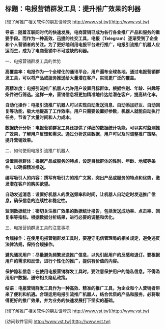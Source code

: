 ## **标题：电报营销群发工具：提升推广效果的利器**

[想了解推广相关软件的朋友请登录 http://www.vst.tw](http://www.vst.tw)

**导语：随着互联网时代的快速发展，电商营销已成为各行各业推广产品和服务的重要手段。而作为一种高效、迅捷的社交工具，电报（Telegram）逐渐受到了企业和个人营销者的关注。为了更好地利用电报平台进行推广，电报引流推广机器人应运而生，成为了电商营销中不可或缺的利器。**

一、电报营销群发工具的优势

**高覆盖率：电报作为一个全球化的通讯平台，用户遍布全球各地。通过电报营销群发工具，可以将产品或服务推送给大量潜在客户，实现更广泛的覆盖。**

**高精准度：电报引流推广机器人允许用户设置目标群体，根据性别、年龄、兴趣等条件进行筛选。这样一来，营销信息将更加精准地传达给潜在客户，提高转化率。**

**自动化操作：电报引流推广机器人可以实现自动发送消息、自动添加好友、自动回复等功能，极大地提高了工作效率。用户只需要设置好参数，机器人就能自动执行任务，节省了大量时间和人力成本。**

**数据统计分析：电报营销群发工具还提供了详细的数据统计功能，可以实时监测推广效果，了解用户反馈和需求。通过分析这些数据，用户可以及时调整推广策略，提升营销效果。**

二、如何使用电报引流推广机器人

**设置目标群体：根据产品或服务的特点，设定目标群体的性别、年龄、地域等条件，以确保精准推送。**

**编写吸引人的内容：撰写有吸引力的推广文案，突出产品或服务的特点和优势，激发潜在客户的购买欲望。**

**自动发送消息：设置好机器人的发送频率和时间，让机器人自动定时发送推广信息，确保信息的连续性和稳定性。**

**监测数据统计：密切关注推广效果的数据统计报告，包括发送成功率、点击率、回复率等指标。根据数据分析结果，进行必要的调整和优化。**

三、电报营销群发工具的注意事项

**合规操作：在使用电报营销群发工具时，要遵守电信管理局的相关规定，避免违反法律法规，保持合规操作。**

**避免骚扰用户：尽量避免频繁发送推广信息，以免引起用户的反感和退订。要根据用户的需求和反馈，进行个性化的推广，提供有价值的内容。**

**保护隐私信息：在使用电报营销群发工具时，要注意保护用户的隐私信息，不得滥用用户数据，遵守相关隐私政策。**

**结语：电报营销群发工具作为一种高效、精准的推广工具，为企业和个人营销者带来了便利和机遇。合理运用电报引流推广机器人，结合优质的产品和服务，必将取得更好的推广效果，并为业务的快速发展打下坚实的基础。**

[想了解推广相关软件的朋友请登录 http://www.vst.tw](http://www.vst.tw)


[访问软件官网 http://www.vst.tw](http://www.vst.tw)
